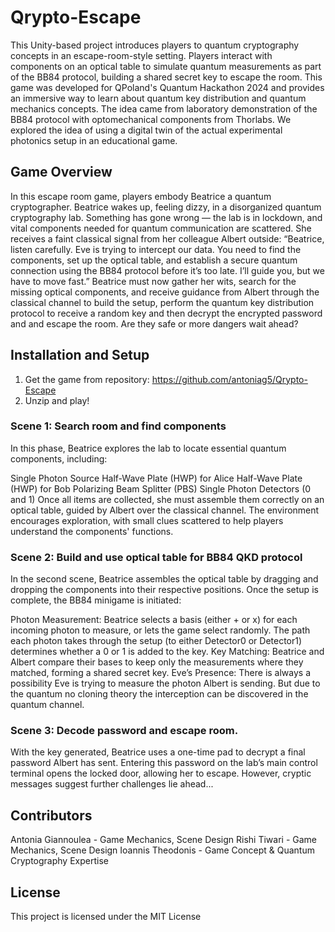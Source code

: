 # Qrypto-Escape

This Unity-based project introduces players to quantum cryptography concepts in an escape-room-style setting. Players interact with components on an optical table to simulate quantum measurements as part of the BB84 protocol, building a shared secret key to escape the room. This game was developed for QPoland's Quantum Hackathon 2024 and provides an immersive way to learn about quantum key distribution and quantum mechanics concepts. The idea came from laboratory demonstration of the BB84 protocol with optomechanical components from Thorlabs. We explored the idea of using a digital twin of the actual experimental photonics setup in an educational game.

## Game Overview

In this escape room game, players embody Beatrice a quantum cryptographer. Beatrice wakes up, feeling dizzy, in a disorganized quantum cryptography lab. Something has gone wrong — the lab is in lockdown, and vital components needed for quantum communication are scattered. She receives a faint classical signal from her colleague Albert outside: “Beatrice, listen carefully. Eve is trying to intercept our data. You need to find the components, set up the optical table, and establish a secure quantum connection using the BB84 protocol before it’s too late. I’ll guide you, but we have to move fast.” Beatrice must now gather her wits, search for the missing optical components, and receive guidance from Albert through the classical channel to build the setup, perform the quantum key distribution protocol to receive a random key and then decrypt the encrypted password and and escape the room. Are they safe or more dangers wait ahead?

## Installation and Setup

1. Get the game from repository: https://github.com/antoniag5/Qrypto-Escape
2. Unzip and play!

### Scene 1: Search room and find components

In this phase, Beatrice explores the lab to locate essential quantum components, including:

Single Photon Source
Half-Wave Plate (HWP) for Alice
Half-Wave Plate (HWP) for Bob
Polarizing Beam Splitter (PBS)
Single Photon Detectors (0 and 1)
Once all items are collected, she must assemble them correctly on an optical table, guided by Albert over the classical channel. The environment encourages exploration, with small clues scattered to help players understand the components' functions.

### Scene 2: Build and use optical table for BB84 QKD protocol

In the second scene, Beatrice assembles the optical table by dragging and dropping the components into their respective positions. Once the setup is complete, the BB84 minigame is initiated:

Photon Measurement: Beatrice selects a basis (either + or x) for each incoming photon to measure, or lets the game select randomly. The path each photon takes through the setup (to either Detector0 or Detector1) determines whether a 0 or 1 is added to the key.
Key Matching: Beatrice and Albert compare their bases to keep only the measurements where they matched, forming a shared secret key.
Eve’s Presence: There is always a possibility Eve is trying to measure the photon Albert is sending. But due to the quantum no cloning theory the interception can be discovered in the quantum channel.

### Scene 3: Decode password and escape room.

With the key generated, Beatrice uses a one-time pad to decrypt a final password Albert has sent. Entering this password on the lab’s main control terminal opens the locked door, allowing her to escape. However, cryptic messages suggest further challenges lie ahead...

## Contributors

Antonia Giannoulea - Game Mechanics, Scene Design
Rishi Tiwari - Game Mechanics, Scene Design
Ioannis Theodonis - Game Concept & Quantum Cryptography Expertise

## License

This project is licensed under the MIT License
